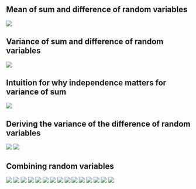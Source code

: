## Mean of sum and difference of random variables
![](combining-rv-1.png)
## Variance of sum and difference of random variables
![](combining-rv-2.png)
## Intuition for why independence matters for variance of sum
![](combining-rv-3.png)
## Deriving the variance of the difference of random variables
![](combining-rv-4.png)
![](combining-rv-5.png)
## Combining random variables
![](combining-rv-4.png)
![](combining-rv-5.png)
![](combining-rv-6.png)
![](combining-rv-7.png)
![](combining-rv-8.png)
![](combining-rv-9.png)
![](combining-rv-10.png)
![](combining-rv-11.png)
![](combining-rv-12.png)
![](combining-rv-13.png)
![](combining-rv-14.png)
![](combining-rv-15.png)
![](combining-rv-16.png)
![](combining-rv-17.png)
![](combining-rv-18.png)
